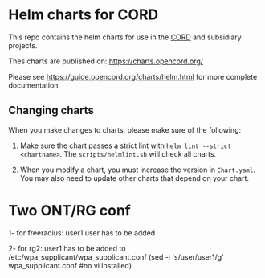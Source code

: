 # Helm charts for CORD

This repo contains the helm charts for use in the [CORD](https://opencord.org/)
and subsidiary projects.

Thes charts are published on: <https://charts.opencord.org/>

Please see <https://guide.opencord.org/charts/helm.html> for more complete
documentation.

## Changing charts

When you make changes to charts, please make sure of the following:

1. Make sure the chart passes a strict lint with `helm lint --strict
   <chartname>`.  The `scripts/helmlint.sh` will check all charts.

2. When you modify a chart, you must increase the version in `Chart.yaml`. You
   may also need to update other charts that depend on your chart.

# Two ONT/RG conf
1- for freeradius: user1 user has to be added

2- for rg2: user1 has to be added to /etc/wpa_supplicant/wpa_supplicant.conf (sed -i 's/user/user1/g' wpa_supplicant.conf #no vi installed)
